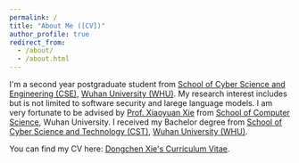 ```yaml
---
permalink: /
title: "About Me ([CV])"
author_profile: true
redirect_from: 
  - /about/
  - /about.html
---
```


I'm a second year postgraduate student from [School of Cyber Science and Engineering (CSE)](https://cse.whu.edu.cn/), [Wuhan University (WHU)](https://www.whu.edu.cn/). My research interest includes but is not limited to software security and larege language models. I am very fortunate to be advised by [Prof. Xiaoyuan Xie](https://xiaoyuanxie.github.io/) from [School of Computer Science](https://cs.whu.edu.cn/), Wuhan University. I received my Bachelor degree from [School of Cyber Science and Technology (CST)](https://www.sdu.edu.cn/), [Wuhan University (WHU)](https://cst.qd.sdu.edu.cn/).

You can find my CV here: [Dongchen Xie's Curriculum Vitae](../assets/Curriculum_Vitae.pdf).
